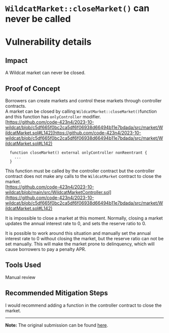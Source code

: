 # `WildcatMarket::closeMarket()` can never be called

# Vulnerability details

## Impact

A Wildcat market can never be closed.

## Proof of Concept

Borrowers can create markets and control these markets through controller contracts.  
A market can be closed by calling `WildcatMarket::closeMarket()`function and this function has `onlyController` modifier.  
[https://github.com/code-423n4/2023-10-wildcat/blob/c5df665f0bc2ca5df6f06938d66494b11e7bdada/src/market/WildcatMarket.sol#L142](https://github.com/code-423n4/2023-10-wildcat/blob/c5df665f0bc2ca5df6f06938d66494b11e7bdada/src/market/WildcatMarket.sol#L142)

```solidity
  function closeMarket() external onlyController nonReentrant {
    ...
  }
```

This function must be called by the controller contract but the controller contract does not make any calls to the `WildcatMarket` contract to close the market.  
[https://github.com/code-423n4/2023-10-wildcat/blob/main/src/WildcatMarketController.sol](https://github.com/code-423n4/2023-10-wildcat/blob/c5df665f0bc2ca5df6f06938d66494b11e7bdada/src/market/WildcatMarket.sol#L142)

It is impossible to close a market at this moment. Normally, closing a market updates the annual interest rate to 0, and sets the reserve ratio to 0.

It is possible to work around this situation and manually set the annual interest rate to 0 without closing the market, but the reserve ratio can not be set manually. This will make the market prone to delinquency, which will cause borrowers to pay a penalty APR.

## Tools Used

Manual review

## Recommended Mitigation Steps

I would recommend adding a function in the controller contract to close the market.

---

**Note:** The original submission can be found [here](https://github.com/code-423n4/2023-10-wildcat-findings/issues/373).
